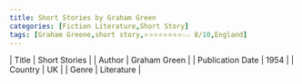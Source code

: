```yaml
---
title: Short Stories by Graham Green
categories: [Fiction Literature,Short Story]
tags: [Graham Greene,short story,⭐⭐⭐⭐⭐⭐⭐⭐☆☆ 8/10,England]
---
```

        
| Title | Short Stories  |
| Author |  Graham Green  |
| Publication Date | 1954   |
| Country | UK |
| Genre | Literature  |
        